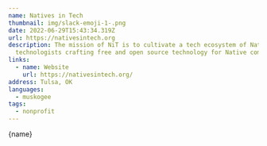 ```yaml
---
name: Natives in Tech
thumbnail: img/slack-emoji-1-.png
date: 2022-06-29T15:43:34.319Z
url: https://nativesintech.org
description: The mission of NiT is to cultivate a tech ecosystem of Native
  technologists crafting free and open source technology for Native communities.
links:
  - name: Website
    url: https://nativesintech.org/
address: Tulsa, OK
languages:
  - muskogee
tags:
  - nonprofit
---
```


{name}
